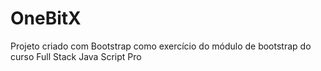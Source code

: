 # OneBitX
Projeto criado com Bootstrap como exercício do  módulo de bootstrap do curso Full Stack Java Script Pro
